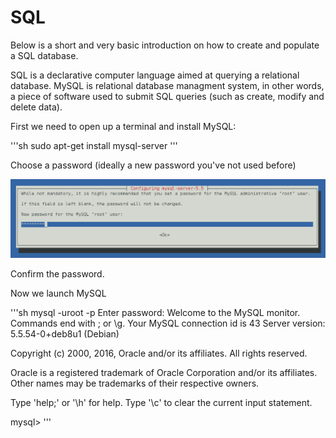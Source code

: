 # SQL

Below is a short and very basic introduction on how to create and populate a SQL database.

SQL is a declarative computer language aimed at querying a relational database. MySQL is relational database managment system, in other words, a piece of software used to submit SQL queries (such as create, modify and delete data).

First we need to open up a terminal and install MySQL:

'''sh
sudo apt-get install mysql-server
'''

Choose a password (ideally a new password you've not used before)

<p align="center"><img src="img/configuration.png"/></p>

Confirm the password.

Now we launch MySQL

'''sh
mysql -uroot -p
Enter password: 
Welcome to the MySQL monitor.  Commands end with ; or \g.
Your MySQL connection id is 43
Server version: 5.5.54-0+deb8u1 (Debian)

Copyright (c) 2000, 2016, Oracle and/or its affiliates. All rights reserved.

Oracle is a registered trademark of Oracle Corporation and/or its
affiliates. Other names may be trademarks of their respective
owners.

Type 'help;' or '\h' for help. Type '\c' to clear the current input statement.

mysql> 
'''